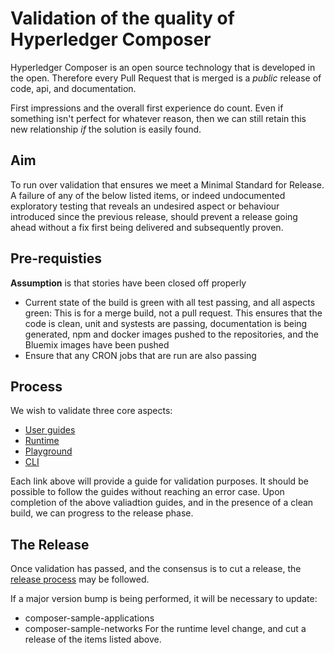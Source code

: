 
# Validation of the quality of Hyperledger Composer

Hyperledger Composer is an open source technology that is developed in the open. Therefore every Pull Request that is merged is a *public* release of code, api, and documentation.

First impressions and the overall first experience do count. Even if something isn't perfect for whatever reason, then we can still retain this new relationship _if_ the solution is easily found.

## Aim
To run over validation that ensures we meet a Minimal Standard for Release. A failure of any of the below listed items, or indeed undocumented exploratory testing that reveals an undesired aspect or behaviour introduced since the previous release, should prevent a release going ahead without a fix first being delivered and subsequently proven.

## Pre-requisties

__Assumption__ is that stories have been closed off properly

- Current state of the build is green with all test passing, and all aspects green:  This is for a merge build, not a pull request. This ensures that the code is clean, unit and systests are passing, documentation is being generated, npm and docker images pushed to the repositories, and the Bluemix images have been pushed
- Ensure that any CRON jobs that are run are also passing


## Process

We wish to validate three core aspects:
 - [User guides](./guide-validation.md)
 - [Runtime](./runtime-validation.md)
 - [Playground](./playground-validation.md)
 - [CLI](./cli-validation.md)

Each link above will provide a guide for validation purposes. It should be possible to follow the guides without reaching an error case. Upon completion of the above valiadtion guides, and in the presence of a clean build, we can progress to the release phase.

## The Release

Once validation has passed, and the consensus is to cut a release, the [release process](./release-process.md) may be followed.

If a major version bump is being performed, it will be necessary to update:
 - composer-sample-applications
 - composer-sample-networks
For the runtime level change, and cut a release of the items listed above.